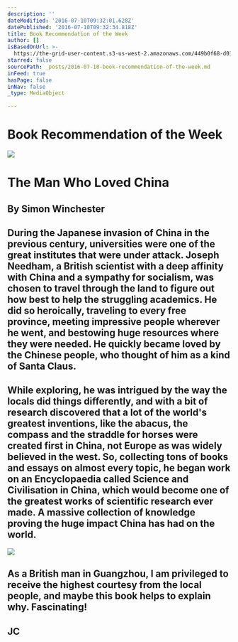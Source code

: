 ```yaml
---
description: ''
dateModified: '2016-07-10T09:32:01.628Z'
datePublished: '2016-07-10T09:32:34.818Z'
title: Book Recommendation of the Week
author: []
isBasedOnUrl: >-
  https://the-grid-user-content.s3-us-west-2.amazonaws.com/449b0f68-d010-4a36-b85d-25444b14684c.jpg
starred: false
sourcePath: _posts/2016-07-10-book-recommendation-of-the-week.md
inFeed: true
hasPage: false
inNav: false
_type: MediaObject

---
```

# **Book Recommendation of the Week**
![](https://the-grid-user-content.s3-us-west-2.amazonaws.com/449b0f68-d010-4a36-b85d-25444b14684c.jpg)

# **The Man Who Loved China**

## By Simon Winchester

## During the Japanese invasion of China in the previous century, universities were one of the great institutes that were under attack. Joseph Needham, a British scientist with a deep affinity with China and a sympathy for socialism, was chosen to travel through the land to figure out how best to help the struggling academics. He did so heroically, traveling to every free province, meeting impressive people wherever he went, and bestowing huge resources where they were needed. He quickly became loved by the Chinese people, who thought of him as a kind of Santa Claus.

## While exploring, he was intrigued by the way the locals did things differently, and with a bit of research discovered that a lot of the world's greatest inventions, like the abacus, the compass and the straddle for horses were created first in China, not Europe as was widely believed in the west. So, collecting tons of books and essays on almost every topic, he began work on an Encyclopaedia called Science and Civilisation in China, which would become one of the greatest works of scientific research ever made. A massive collection of knowledge proving the huge impact China has had on the world.
![](https://the-grid-user-content.s3-us-west-2.amazonaws.com/ecc5624c-5ace-4d4b-ac23-602fe4787cb7.png)

## As a British man in Guangzhou, I am privileged to receive the highest courtesy from the local people, and maybe this book helps to explain why. Fascinating!

## **JC**